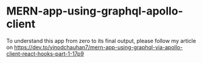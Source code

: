 # MERN-app-using-graphql-apollo-client

To understand this app from zero to its final output, please follow my article on https://dev.to/vinodchauhan7/mern-app-using-graphql-via-apollo-client-react-hooks-part-1-17p9
